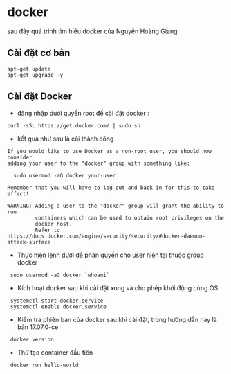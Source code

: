 # docker
sau đây quá trình tìm hiểu docker của Nguyễn Hoàng Giang

## Cài đặt cơ bản
 ``` 
 apt-get update
 apt-get upgrade -y
 ```
 ## Cài đặt Docker
 - đăng nhập dưới quyền root để cài đặt docker :
 ```
 curl -sSL https://get.docker.com/ | sudo sh
 ```
- kết quả như sau là cài thành công
```
If you would like to use Docker as a non-root user, you should now consider
adding your user to the "docker" group with something like:

  sudo usermod -aG docker your-user

Remember that you will have to log out and back in for this to take effect!

WARNING: Adding a user to the "docker" group will grant the ability to run
         containers which can be used to obtain root privileges on the
         docker host.
         Refer to https://docs.docker.com/engine/security/security/#docker-daemon-attack-surface
```
- Thực hiện lệnh dưới để phân quyền cho user hiện tại thuộc group docker
```
 sudo usermod -aG docker `whoami`
```
- Kích hoạt docker sau khi cài đặt xong và cho phép khởi động cùng OS
```
 systemctl start docker.service
 systemctl enable docker.service
```
- Kiểm tra phiên bản của docker sau khi cài đặt, trong hướng dẫn này là bản 17.07.0-ce
```
 docker version
```

- Thử tạo container đầu tiên
```
 docker run hello-world
 ``` 
 
